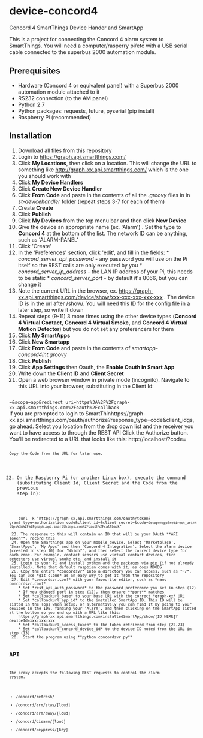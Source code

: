 # device-concord4
Concord 4 SmartThings Device Hander and SmartApp

This is a project for connecting the Concord 4 alarm system to SmartThings.  You will need a computer/rasperry pi/etc with a USB serial cable connected to the superbus 2000 automation module.

## Prerequisites

 - Hardware (Concord 4 or equivalent panel) with a Superbus 2000 automation module attached to it
 - RS232 connection (to the AM panel)
 - Python 2.7
 - Python packages: requests, future, pyserial (pip install)
 - Raspberry Pi (recommended)

## Installation

 1. Download all files from this repository
 2. Login to https://graph.api.smartthings.com/
 3. Click **My Locations**, then click on a location. This will change the URL to something like http://graph-xx.api.smartthings.com/ which is the one you should work with
 4. Click **My Device Handlers** 
 5. Click **Create New Device Handler**
 6. Click **From Code** and paste in the contents of all the *.groovy* files in in *st-devicehandler* folder (repeat steps 3-7 for each of them)
 7. Create **Create**
 8.  Click **Publish**
 9. Click **My Devices** from the top menu bar and then click **New Device**
 10. Give the device an appropriate name (ex. 'Alarm') .  Set the type to **Concord 4** at the bottom of the list. The network ID can be anything, such as 'ALARM-PANEL'
 11. Click 'Create'
 12. In the 'Preferences' section, click 'edit', and fill in the fields:
    * *concord_server_api_password* - any password you will use on the Pi itself so the REST calls are only executed by you
    * *concord_server_ip_address* - the LAN IP address of your Pi, this needs to be static
    * *concord_server_port* - by default it's 8066, but you can change it
 13. Note the current URL in the browser, ex. https://graph-xx.api.smartthings.com/device/show/xxx-xxx-xxx-xxx-xxx . The device ID is in the url after /show/. You will need this ID for the config file in a later step, so write it down
 14. Repeat steps (9-11) 3 more times using the other device types (**Concord 4 Virtual Contact**, **Concord 4 Virtual Smoke**, and **Concord 4 Virtual Motion Detector**) but you do not set any preferencers for them
 15. Click **My SmartApps**
 16.  Click **New Smartapp**
 17. Click **From Code** and paste in the contents of *smartapp-concord4int.groovy*
 18. Click **Publish**
 19.  Click **App Settings** then Oauth, the **Enable Oauth in Smart App**
 20.  Write down the **Client ID** and **Client Secret**
 21.  Open a web browser window in private mode (incognito).  Navigate to this URL into your browser, substituting in the Client Id:
 <code>
=<Client ID>&scope=app&redirect_uri=https%3A%2F%2Fgraph-xx.api.smartthings.com%2Foauth%2Fcallback
</code>
    If you are prompted to login to SmartThinhttps://graph-xx.api.smartthings.com/oauth/authorize?response_type=code&client_idgs, go ahead.
    Select you location from the drop down list and the receiver you want to have access to through the REST API
    Click the Authorize button.
    You'll be redirected to a URL that looks like this: http://localhost/?code=<Code>
    
    Copy the Code from the URL for later use.

 22. On the Raspberry Pi (or another Linux box), execute the command (substituting Client Id, Client Secret and the Code from the previous step in):
 <code>
    curl -k "https://graph-xx.api.smartthings.com/oauth/token?grant_type=authorization_code&client_id=<Client Id>&client_secret=<Client Secret>&code=<Code>&scope=app&redirect_uri=https%3A%2F%2Fgraph.api.smartthings.com%2Foauth%2Fcallback"
    </code>
 23. The response to this will contain an ID that will be your OAuth **API Token**, record this
 24. Open the Smarthings app on your mobile device. Select 'Marketplace', 'SmartApps', 'My Apps' and then 'Concord 4 Integration'. Select the alarm device (created in step 10) for 'Which?', and then select the correct device type for each zone. For example, contact sensors use virtual contact devices, fire detectors use virtual smoke etc. and install it
 25. Login to your Pi and install python and the packages via pip (if not already installed). Note that default raspbian comes with it, as does NOOBS
 26. Copy the entire *concordsvr* into a directory you can access, such as *~/*. You can use *git clone* as an easy way to get it from the repository
 27. Edit *concordsvr.conf* with your favourite editor, such as *nano concordsvr.conf*
    * Set *rest_api_auth_password* to the password preference you set in step (12)
    * If you changed port in step (12), then ensure **port** matches
    * Set *callbackurl_base* to your base URL with the correct *graph-xx* URL
    * Set *callbackurl_app_id* to the installed SmartApp ID. This ID will be listed in the logs when setup, or alternatively you can find it by going to your devices in the IDE, finding your 'Alarm', and then clicking on the SmartApp listed at the bottom so you end up with a URL like this:
    https://graph-xx.api.smartthings.com/installedSmartApp/show/[ID HERE]?deviceId=xxx-xxx-xxx
    * Set *callbackurl_access_token* to the token retrieved from step (22-23)
    * Set *callbackurl_concord_device_id* to the device ID noted from the URL in step (13)
 28.  Start the program using **python concordsvr.py**


## API
The proxy accepts the following REST requests to control the alarm system.

* /concord/refresh/
* /concord/arm/stay/[loud]
* /concord/arm/away/[loud]
* /concord/disarm/[loud]
* /concord/keypress/[key]
